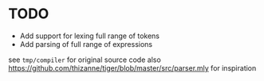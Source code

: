 TODO
======================================

 * Add support for lexing full range of tokens
 * Add parsing of full range of expressions

see `tmp/compiler` for original source code
also https://github.com/thizanne/tiger/blob/master/src/parser.mly for inspiration
